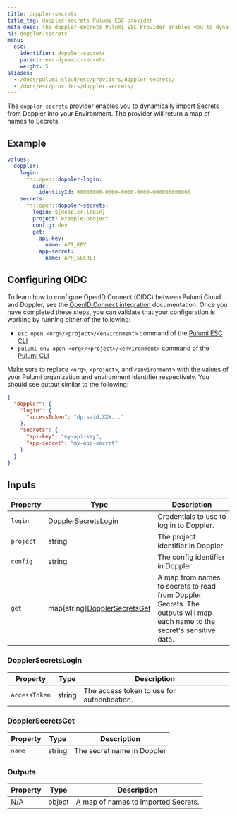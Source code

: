 ```yaml
---
title: doppler-secrets
title_tag: doppler-secrets Pulumi ESC provider
meta_desc: The doppler-secrets Pulumi ESC Provider enables you to dynamically import secrets from Doppler into your environment.
h1: doppler-secrets
menu:
  esc:
    identifier: doppler-secrets
    parent: esc-dynamic-secrets
    weight: 5
aliases:
  - /docs/pulumi-cloud/esc/providers/doppler-secrets/
  - /docs/esc/providers/doppler-secrets/
---
```


The `doppler-secrets` provider enables you to dynamically import Secrets from Doppler into
your Environment. The provider will return a map of names to Secrets.

## Example

```yaml
values:
  doppler:
    login:
      fn::open::doppler-login:
        oidc:
          identityId: 00000000-0000-0000-0000-000000000000
    secrets:
      fn::open::doppler-secrets:
        login: ${doppler.login}
        project: example-project
        config: dev
        get:
          api-key:
            name: API_KEY
          app-secret:
            name: APP_SECRET
```

## Configuring OIDC

To learn how to configure OpenID Connect (OIDC) between Pulumi Cloud and Doppler, see
the [OpenID Connect integration](/docs/pulumi-cloud/oidc/provider/doppler/) documentation. Once you have completed
these steps, you can validate that your configuration is working by running either of the following:

* `esc open <org>/<project>/<environment>` command of the [Pulumi ESC CLI](/docs/esc-cli/)
* `pulumi env open <org>/<project>/<environment>` command of the [Pulumi CLI](/docs/install/)

Make sure to replace `<org>`, `<project>`, and `<environment>` with the values of your Pulumi organization and
environment identifier respectively. You should see output similar to the following:

```json
{
  "doppler": {
    "login": {
      "accessToken": "dp.said.XXX..."
    },
    "secrets": {
      "api-key": "my-api-key",
      "app-secret": "my-app-secret"
    }
  }
}
```

## Inputs

| Property | Type                                                   | Description                                                                                                                |
|----------|--------------------------------------------------------|----------------------------------------------------------------------------------------------------------------------------|
| `login`  | [DopplerSecretsLogin](#dopplersecretslogin)        | Credentials to use to log in to Doppler.                                                                                 |
| `project`   | string | The project identifier in Doppler |
| `config`   | string | The config identifier in Doppler |
| `get`    | map[string][DopplerSecretsGet](#dopplersecretsget) | A map from names to secrets to read from Doppler Secrets. The outputs will map each name to the secret's sensitive data. |

### DopplerSecretsLogin

| Property      | Type   | Description |
|---------------|--------|---------------------------------------------------------------------------------------------------------------------------|
| `accessToken` | string | The access token to use for authentication.                                                                               |

### DopplerSecretsGet

| Property      | Type   | Description |
|---------------|--------|-----------------------------------------------------------------------------------------------------------------------------------------------------------------------------------------------------------------------------------------------------------------------------------|
| `name`   | string | The secret name in Doppler |

### Outputs

| Property | Type   | Description                         |
|----------|--------|-------------------------------------|
| N/A      | object | A map of names to imported Secrets. |
